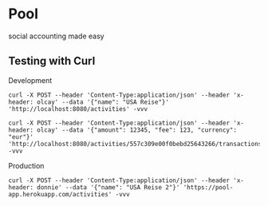 Pool
====

social accounting made easy

Testing with Curl
-----------------


Development
```
curl -X POST --header 'Content-Type:application/json' --header 'x-header: olcay' --data '{"name": "USA Reise"}' 'http://localhost:8080/activities' -vvv

curl -X POST --header 'Content-Type:application/json' --header 'x-header: olcay' --data '{"amount": 12345, "fee": 123, "currency": "eur"}' 'http://localhost:8080/activities/557c309e00f0bebd25643266/transactions' -vvv
```

Production
```
curl -X POST --header 'Content-Type:application/json' --header 'x-header: donnie' --data '{"name": "USA Reise 2"}' 'https://pool-app.herokuapp.com/activities' -vvv
```
